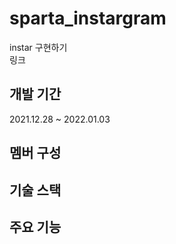 # sparta_instargram
instar 구현하기<br>
링크

## 개발 기간
2021.12.28 ~ 2022.01.03

## 멤버 구성

## 기술 스택

## 주요 기능
